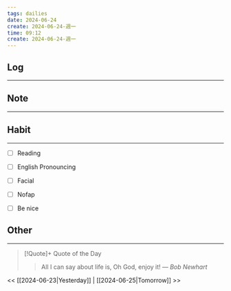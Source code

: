 ```yaml
---
tags: dailies  
date: 2024-06-24
create: 2024-06-24-週一
time: 09:12
create: 2024-06-24-週一
---
```


## Log
---


## Note
---


## Habit
---
- [ ] Reading
- [ ] English Pronouncing
- [ ] Facial
- [ ] Nofap
- [ ] Be nice


## Other
---

> [!Quote]+ Quote of the Day
> > All I can say about life is, Oh God, enjoy it!
> — <cite>Bob Newhart</cite>

<< [[2024-06-23|Yesterday]] | [[2024-06-25|Tomorrow]] >>